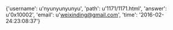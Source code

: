 {'username': u'nyunyunyunyu', 'path': u'1171/1171.html', 'answer': u'0x10002', 'email': u'weixinding@gmail.com', 'time': '2016-02-24:23:08:37'}